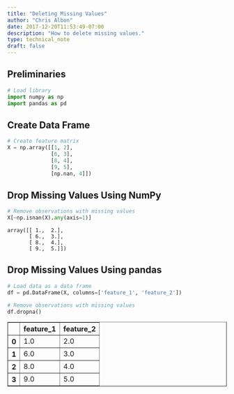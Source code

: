 ```yaml
---
title: "Deleting Missing Values"
author: "Chris Albon"
date: 2017-12-20T11:53:49-07:00
description: "How to delete missing values."
type: technical_note
draft: false
---
```

## Preliminaries


```python
# Load library
import numpy as np
import pandas as pd
```

## Create Data Frame


```python
# Create feature matrix
X = np.array([[1, 2], 
              [6, 3], 
              [8, 4], 
              [9, 5], 
              [np.nan, 4]])
```

## Drop Missing Values Using NumPy


```python
# Remove observations with missing values
X[~np.isnan(X).any(axis=1)]
```




    array([[ 1.,  2.],
           [ 6.,  3.],
           [ 8.,  4.],
           [ 9.,  5.]])



## Drop Missing Values Using pandas


```python
# Load data as a data frame
df = pd.DataFrame(X, columns=['feature_1', 'feature_2'])

# Remove observations with missing values
df.dropna()
```




<div>
<style>
    .dataframe thead tr:only-child th {
        text-align: right;
    }

    .dataframe thead th {
        text-align: left;
    }

    .dataframe tbody tr th {
        vertical-align: top;
    }
</style>
<table border="1" class="dataframe">
  <thead>
    <tr style="text-align: right;">
      <th></th>
      <th>feature_1</th>
      <th>feature_2</th>
    </tr>
  </thead>
  <tbody>
    <tr>
      <th>0</th>
      <td>1.0</td>
      <td>2.0</td>
    </tr>
    <tr>
      <th>1</th>
      <td>6.0</td>
      <td>3.0</td>
    </tr>
    <tr>
      <th>2</th>
      <td>8.0</td>
      <td>4.0</td>
    </tr>
    <tr>
      <th>3</th>
      <td>9.0</td>
      <td>5.0</td>
    </tr>
  </tbody>
</table>
</div>


